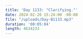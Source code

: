 ```yaml
---
title: 'Day 1133: "Clarifying."'
date: 2024-02-26 15:24:00 -08:00
file: "/uploads/Day-B1133.mp3"
duration: '00:05:04'
length: 4634233
---
```


